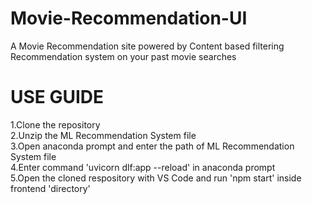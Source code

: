 # Movie-Recommendation-UI
A Movie Recommendation site powered by Content based filtering Recommendation system on your past movie searches
# USE GUIDE

1.Clone the repository
<br/>
2.Unzip the ML Recommendation System file
<br/>
3.Open anaconda prompt and enter the path of ML Recommendation System file
<br/>
4.Enter command 'uvicorn dlf:app --reload' in anaconda prompt
<br/>
5.Open the cloned respository with VS Code and run 'npm start' inside frontend 'directory'
